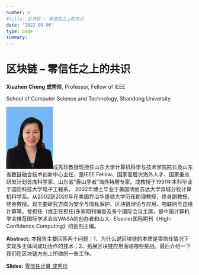 ```yaml
---
number: 6
#title: 区块链 – 零信任之上的共识
date: '2022-05-05'
type: page
summary: 
---
```


<!--more-->

# 区块链 – 零信任之上的共识

**Xiuzhen Cheng 成秀珍**, Professor, Fellow of IEEE

School of Computer Science and Technology, Shandong University

![](../k6.jpg)成秀珍教授现担任山东大学计算机科学与技术学院院长及山东省数链融合技术创新中心主任，是IEEE Fellow、国家高层次海外人才、国家重点研发计划首席科学家、山东省“泰山学者”海外特聘专家。成教授于1991年本科毕业于国防科技大学电子工程系， 2002年博士毕业于美国明尼苏达大学双城分校计算机科学系。从2002到2020年在美国乔治华盛顿大学历任助理教授、终身副教授、终身教授。现主要研究方向为安全与隐私保护、区块链理论与应用、物联网与边缘计算等。曾担任（或正在担任)多家期刊编委及多个国际会议主席，是中国计算机学会推荐国际学术会议WASA的创办者和山大- Elsevier国际期刊《High-Confidence Computing》的创刊主编。

**Abstract:** 本报告主要回答两个问题：1、为什么说区块链的本质是零信任情况下实现多主体间成功协作的技术；2、拓展区块链应用面临哪些挑战。最后介绍一下我们在区块链方向上所做的一些工作。 

**Slides:** [零信任计算 成秀珍](../../../files/零信任计算-成秀珍.pdf)
